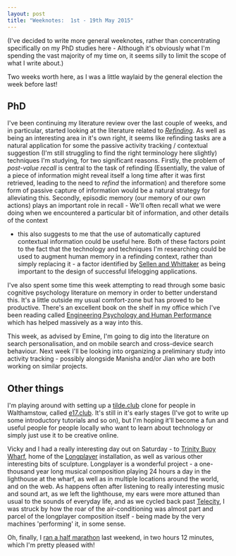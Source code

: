 ```yaml
---
layout: post
title: "Weeknotes:  1st - 19th May 2015"
---
```


(I've decided to write more general weeknotes, rather than concentrating
specifically on my PhD studies here - Although it's obviously what I'm spending
the vast majority of my time on, it seems silly to limit the scope of what
I write about.)

Two weeks worth here, as I was a little waylaid by the general election the week
before last!

## PhD

I've been continuing my literature review over the last couple of weeks, and in
particular, started looking at the literature related to
[*Refinding*](http://eprints.cs.vt.edu/archive/00000715/01/RefindingIsNotFinding-final.pdf).
As well as being an interesting area in it's own right, it seems like refinding
tasks are a natural application for some the passive activity tracking
/ contextual suggestion (I'm still struggling to find the right terminology here
slightly) techniques I'm studying, for two significant reasons. Firstly, the
problem of *post-value recall* is central to the task of refinding (Essentially,
the value of a piece of information might reveal itself a long time after it was
first retrieved, leading to the need to *refind* the information) and therefore
some form of passive capture of information would be a natural strategy for
alleviating this. Secondly, episodic memory (our memory of our own actions)
plays an important role in recall - We'll often recall what we were doing when
we encountered a particular bit of information, and other details of the context
- this also suggests to me that the use of automatically captured contextual
information could be useful here. Both of these factors point to the fact that
the technology and techniques I'm researching could be used to augment human
memory in a refinding context, rather than simply replacing it - a factor
identified by [Sellen and
Whittaker](http://research.microsoft.com/apps/pubs/default.aspx?id=130843) as
being important to the design of successful lifelogging applications.

I've also spent some time this week attempting to read through some basic
cognitive psychology literature on memory in order to better understand this.
It's a little outside my usual comfort-zone but has proved to be productive.
There's an excellent book on the shelf in my office which I've been reading
called [Engineering Psychology and Human
Performance](https://www.goodreads.com/book/show/1051291.Engineering_Psychology_and_Human_Performance)
which has helped massively as a way into this.

This week, as advised by Emine, I'm going to dig into the literature on search
personalisation, and on mobile search and cross-device search behaviour. Next
week I'll be looking into organizing a preliminary study into activity tracking -
possibly alongside Manisha and/or Jian who are both working on similar projects.

## Other things

I'm playing around with setting up a [tilde.club](http://tilde.club) clone for
people in Walthamstow, called [e17.club](http://e17.club). It's still in it's
early stages (I've got to write up some introductory tutorials and so on), but
I'm hoping it'll become a fun and useful people for people locally who want to
learn about technology or simply just use it to be creative online.

Vicky and I had a really interesting day out on Saturday - to [Trinity Buoy
Wharf](http://www.trinitybuoywharf.com/), home of the
[Longplayer](http://www.trinitybuoywharf.com/) installation, as well as various
other interesting bits of sculpture. Longplayer is a wonderful project - a one-thousand
year long musical composition playing 24 hours a day in the lighthouse at the wharf,
as well as in multiple locations around the world, and on the web. As happens
often after listening to really interesting music and sound art, as we left the
lighthouse, my ears were more attuned than usual to the sounds of everyday life,
and as we cycled back past [Telecity](http://www.telecitygroup.com/), I was
struck by how the roar of the air-conditioning was almost part and parcel of the
longplayer composition itself - being made by the very machines 'performing' it,
in some sense.

Oh, finally, I [ran a half marathon](https://instagram.com/p/2f-24XhBop/) last weekend, in two hours 12 minutes,
which I'm pretty pleased with!
